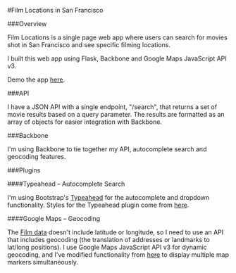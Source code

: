 #Film Locations in San Francisco

###Overview

Film Locations is a single page web app where users can search for movies shot in San Francisco and see specific filming locations.

I built this web app using Flask, Backbone and Google Maps JavaScript API v3.

Demo the app [here](http://limitless-lake-7183.herokuapp.com/#).

###API

I have a JSON API with a single endpoint, "/search", that returns a set of movie results based on a query parameter. The results are formatted as an array of objects for easier integration with Backbone.

###Backbone

I'm using Backbone to tie together my API, autocomplete search and geocoding features.

###Plugins

####Typeahead – Autocomplete Search

I'm using Bootstrap's [Typeahead](https://github.com/twitter/typeahead.js/) for the autocomplete and dropdown functionality. Styles for the Typeahead plugin come from [here](https://github.com/hyspace/typeahead.js-bootstrap3.less/).

####Google Maps – Geocoding

The [Film data](https://data.sfgov.org/Arts-Culture-and-Recreation-/Film-Locations-in-San-Francisco/yitu-d5am) doesn't include latitude or longitude, so I need to use an API that includes geocoding (the translation of addresses or landmarks to lat/long positions). I use Google Maps JavaScript API v3 for dynamic geocoding, and I've modified functionality from [here](http://stackoverflow.com/questions/19640055/multiple-markers-google-map-api-v3-from-array-of-addresses-and-avoid-over-query) to display multiple map markers simultaneously.

